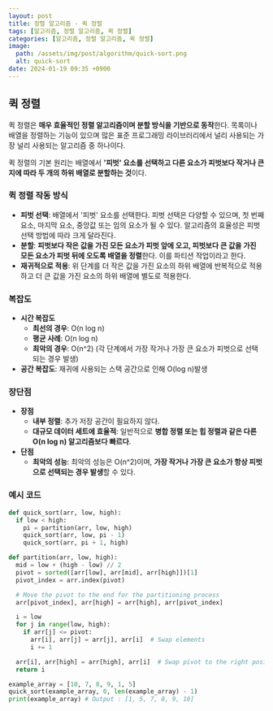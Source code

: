 ```yaml
---
layout: post
title: 정렬 알고리즘 - 퀵 정렬
tags: [알고리즘, 정렬 알고리즘, 퀵 정렬]
categories: [알고리즘, 정렬 알고리즘, 퀵 정렬]
image:
  path: /assets/img/post/algorithm/quick-sort.png
  alt: quick-sort
date: 2024-01-19 09:35 +0900
---
```


## 퀵 정렬

퀵 정렬은 **매우 효율적인 정렬 알고리즘이며 분할 방식을 기반으로 동작**한다. 목록이나 배열을 정렬하는 기능이 있으며 많은 표준 프로그래밍 라이브러리에서 널리 사용되는 가장 널리 사용되는 알고리즘 중 하나이다.

퀵 정렬의 기본 원리는 배열에서 **'피벗' 요소를 선택하고 다른 요소가 피벗보다 작거나 큰지에 따라 두 개의 하위 배열로 분할하는 것**이다.

### 퀵 정렬 작동 방식

- **피벗 선택**: 배열에서 '피벗' 요소를 선택한다. 피벗 선택은 다양할 수 있으며, 첫 번째 요소, 마지막 요소, 중앙값 또는 임의 요소가 될 수 있다. 알고리즘의 효율성은 피벗 선택 방법에 따라 크게 달라진다.
- **분할**: **피벗보다 작은 값을 가진 모든 요소가 피벗 앞에 오고, 피벗보다 큰 값을 가진 모든 요소가 피벗 뒤에 오도록 배열을 정렬**한다. 이를 파티션 작업이라고 한다.
- **재귀적으로 적용**: 위 단계를 더 작은 값을 가진 요소의 하위 배열에 반복적으로 적용하고 더 큰 값을 가진 요소의 하위 배열에 별도로 적용한다.

### 복잡도

- **시간 복잡도**
  - **최선의 경우**: O(n log n)
  - **평균 사례**: O(n log n)
  - **최악의 경우**: O(n^2) (각 단계에서 가장 작거나 가장 큰 요소가 피벗으로 선택되는 경우 발생)
- **공간 복잡도**: 재귀에 사용되는 스택 공간으로 인해 O(log n)발생

### 장단점

- **장점**
  - **내부 정렬**: 추가 저장 공간이 필요하지 않다.
  - **대규모 데이터 세트에 효율적**: 일반적으로 **병합 정렬 또는 힙 정렬과 같은 다른 O(n log n) 알고리즘보다 빠르다**.
- **단점**
  - **최악의 성능**: 최악의 성능은 O(n^2)이며, **가장 작거나 가장 큰 요소가 항상 피벗으로 선택되는 경우 발생**할 수 있다.

### 예시 코드

```python
def quick_sort(arr, low, high):
  if low < high:
    pi = partition(arr, low, high)
    quick_sort(arr, low, pi - 1)
    quick_sort(arr, pi + 1, high)

def partition(arr, low, high):
  mid = low + (high - low) // 2
  pivot = sorted([arr[low], arr[mid], arr[high]])[1]
  pivot_index = arr.index(pivot)

  # Move the pivot to the end for the partitioning process
  arr[pivot_index], arr[high] = arr[high], arr[pivot_index]

  i = low
  for j in range(low, high):
    if arr[j] <= pivot:
      arr[i], arr[j] = arr[j], arr[i]  # Swap elements
      i += 1

  arr[i], arr[high] = arr[high], arr[i]  # Swap pivot to the right position
  return i

example_array = [10, 7, 8, 9, 1, 5]
quick_sort(example_array, 0, len(example_array) - 1)
print(example_array) # Output : [1, 5, 7, 8, 9, 10]
```
